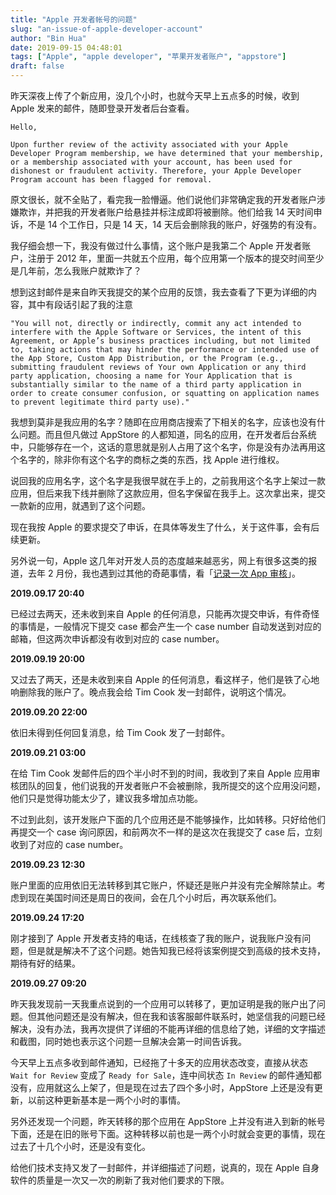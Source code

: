 ```yaml
---
title: "Apple 开发者帐号的问题"
slug: "an-issue-of-apple-developer-account"
author: "Bin Hua"
date: 2019-09-15 04:48:01
tags: ["Apple", "apple developer", "苹果开发者账户", "appstore"]
draft: false
---
```


昨天深夜上传了个新应用，没几个小时，也就今天早上五点多的时候，收到 Apple 发来的邮件，随即登录开发者后台查看。

```
Hello,

Upon further review of the activity associated with your Apple Developer Program membership, we have determined that your membership, or a membership associated with your account, has been used for dishonest or fraudulent activity. Therefore, your Apple Developer Program account has been flagged for removal. 
```

原文很长，就不全贴了，看完我一脸懵逼。他们说他们非常确定我的开发者账户涉嫌欺诈，并把我的开发者账户给悬挂并标注成即将被删除。他们给我 14 天时间申诉，不是 14 个工作日，只是 14 天，14 天后会删除我的账户，好强势的有没有。

我仔细会想一下，我没有做过什么事情，这个账户是我第二个 Apple 开发者账户，注册于 2012 年，里面一共就五个应用，每个应用第一个版本的提交时间至少是几年前，怎么我账户就欺诈了？

想到这封邮件是来自昨天我提交的某个应用的反馈，我去查看了下更为详细的内容，其中有段话引起了我的注意

```
"You will not, directly or indirectly, commit any act intended to interfere with the Apple Software or Services, the intent of this Agreement, or Apple’s business practices including, but not limited to, taking actions that may hinder the performance or intended use of the App Store, Custom App Distribution, or the Program (e.g., submitting fraudulent reviews of Your own Application or any third party application, choosing a name for Your Application that is substantially similar to the name of a third party application in order to create consumer confusion, or squatting on application names to prevent legitimate third party use)."
```

我想到莫非是我应用的名字？随即在应用商店搜索了下相关的名字，应该也没有什么问题。而且但凡做过 AppStore 的人都知道，同名的应用，在开发者后台系统中，只能够存在一个，这话的意思就是别人占用了这个名字，你是没有办法再用这个名字的，除非你有这个名字的商标之类的东西，找 Apple 进行维权。

说回我的应用名字，这个名字是我很早就在手上的，之前我用这个名字上架过一款应用，但后来我下线并删除了这款应用，但名字保留在我手上。这次拿出来，提交一款新的应用，就遇到了这个问题。

现在我按 Apple 的要求提交了申诉，在具体等发生了什么，关于这件事，会有后续更新。

另外说一句，Apple 这几年对开发人员的态度越来越恶劣，网上有很多这类的报道，去年 2 月份，我也遇到过其他的奇葩事情，看「[记录一次 App 审核](/appreviewer-of-apple-sucks/)」。

**2019.09.17 20:40**

已经过去两天，还未收到来自 Apple 的任何消息，只能再次提交申诉，有件奇怪的事情是，一般情况下提交 case 都会产生一个 case number 自动发送到对应的邮箱，但这两次申诉都没有收到对应的 case number。

**2019.09.19 20:00**

又过去了两天，还是未收到来自 Apple 的任何消息，看这样子，他们是铁了心地响删除我的账户了。晚点我会给 Tim Cook 发一封邮件，说明这个情况。

**2019.09.20 22:00**

依旧未得到任何回复消息，给 Tim Cook 发了一封邮件。

**2019.09.21 03:00**

在给 Tim Cook 发邮件后的四个半小时不到的时间，我收到了来自 Apple 应用审核团队的回复，他们说我的开发者账户不会被删除，我所提交的这个应用没问题，他们只是觉得功能太少了，建议我多增加点功能。

不过到此刻，该开发账户下面的几个应用还是不能够操作，比如转移。只好给他们再提交一个 case 询问原因，和前两次不一样的是这次在我提交了 case 后，立刻收到了对应的 case number。

**2019.09.23 12:30**

账户里面的应用依旧无法转移到其它账户，怀疑还是账户并没有完全解除禁止。考虑到现在美国时间还是周日的夜间，会在几个小时后，再次联系他们。

**2019.09.24 17:20**

刚才接到了 Apple 开发者支持的电话，在线核查了我的账户，说我账户没有问题，但是就是解决不了这个问题。她告知我已经将该案例提交到高级的技术支持，期待有好的结果。

**2019.09.27 09:20**

昨天我发现前一天我重点说到的一个应用可以转移了，更加证明是我的账户出了问题。但其他问题还是没有解决，但在我和该客服邮件联系时，她坚信我的问题已经解决，没有办法，我再次提供了详细的不能再详细的信息给了她，详细的文字描述和截图，同时她也表示这个问题一旦解决会第一时间告诉我。

今天早上五点多收到邮件通知，已经拖了十多天的应用状态改变，直接从状态 `Wait for Review` 变成了 `Ready for Sale`，连中间状态 `In Review` 的邮件通知都没有，应用就这么上架了，但是现在过去了四个多小时，AppStore 上还是没有更新，以前这种更新基本是一两个小时的事情。

另外还发现一个问题，昨天转移的那个应用在 AppStore 上并没有进入到新的帐号下面，还是在旧的账号下面。这种转移以前也是一两个小时就会变更的事情，现在过去了十几个小时，还是没有变化。

给他们技术支持又发了一封邮件，并详细描述了问题，说真的，现在 Apple 自身软件的质量是一次又一次的刷新了我对他们要求的下限。